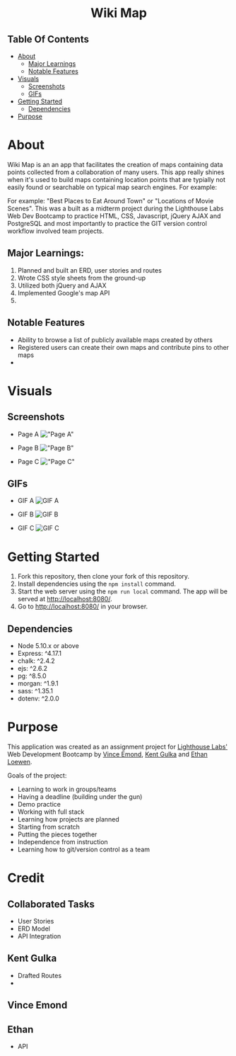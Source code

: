 <h1 align="center">Wiki Map</h1>

## Table Of Contents

- [About](#about)
  - [Major Learnings](#major-learnings)
  - [Notable Features](#notable-features)
- [Visuals](#visuals)
  - [Screenshots](#screenshots)
  - [GIFs](#gifs)
- [Getting Started](#getting-started)
    - [Dependencies](#dependencies)
- [Purpose](#purpose)

# About

Wiki Map is an an app that facilitates the creation of maps containing data points collected from a collaboration of many users. This app really shines when it's used to build maps containing location points that are typially not easily found or searchable on typical map search engines. For example:

For example: "Best Places to Eat Around Town" or "Locations of Movie Scenes". This was a built as a midterm project during the Lighthouse Labs Web Dev Bootcamp to practice HTML, CSS, Javascript, jQuery AJAX and PostgreSQL and most importantly to practice the GIT version control workflow involved team projects.

## Major Learnings:
1. Planned and built an ERD, user stories and routes
2. Wrote CSS style sheets from the ground-up
3. Utilized both jQuery and AJAX
4. Implemented Google's map API
5.

## Notable Features
* Ability to browse a list of publicly available maps created by others
* Registered users can create their own maps and contribute pins to other maps
*


# Visuals

## Screenshots


* Page A
!["Page A"]()

* Page B
!["Page B"]()

* Page C
!["Page C"]()


## GIFs
* GIF A
![GIF A]()

* GIF B
![GIF B]()

* GIF C
![GIF C]()


# Getting Started

1. Fork this repository, then clone your fork of this repository.
2. Install dependencies using the `npm install` command.
3. Start the web server using the `npm run local` command. The app will be served at <http://localhost:8080/>.
4. Go to <http://localhost:8080/> in your browser.


## Dependencies

- Node 5.10.x or above
- Express: ^4.17.1
- chalk: ^2.4.2
- ejs: ^2.6.2
- pg: ^8.5.0
- morgan: ^1.9.1
- sass: ^1.35.1
- dotenv: ^2.0.0


# Purpose
This application was created as an assignment project for [Lighthouse Labs'](https://www.lighthouselabs.ca/) Web Development Bootcamp by [Vince Emond](https://github.com/VinceEmond), [Kent Gulka](https://github.com/kgulka) and [Ethan Loewen](https://github.com/ethanloewen).

Goals of the project:
- Learning to work in groups/teams
- Having a deadline (building under the gun)
- Demo practice
- Working with full stack
- Learning how projects are planned
- Starting from scratch
- Putting the pieces together
- Independence from instruction
- Learning how to git/version control as a team

# Credit

## Collaborated Tasks
- User Stories
- ERD Model
- API Integration

## Kent Gulka
- Drafted Routes
- 
## Vince Emond

## Ethan 
- API 



